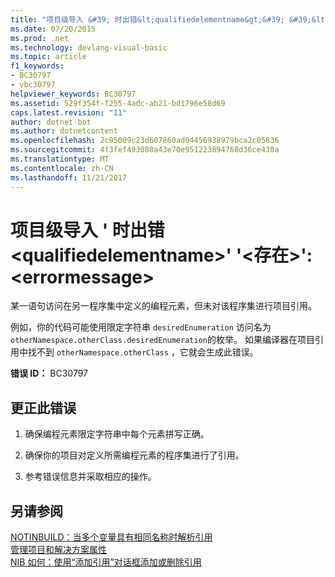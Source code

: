 ```yaml
---
title: "项目级导入 &#39; 时出错&lt;qualifiedelementname&gt;&#39; &#39;&lt;存在&gt;&#39;: &lt;errormessage&gt;"
ms.date: 07/20/2015
ms.prod: .net
ms.technology: devlang-visual-basic
ms.topic: article
f1_keywords:
- BC30797
- vbc30797
helpviewer_keywords: BC30797
ms.assetid: 529f354f-f255-4adc-ab21-bd1796e58d69
caps.latest.revision: "11"
author: dotnet-bot
ms.author: dotnetcontent
ms.openlocfilehash: 2c95009c23d607860ad04456938979bca2c05836
ms.sourcegitcommit: 4f3fef493080a43e70e951223894768d36ce430a
ms.translationtype: MT
ms.contentlocale: zh-CN
ms.lasthandoff: 11/21/2017
---
```

# <a name="error-in-project-level-import-39ltqualifiedelementnamegt39-at-39ltqualifiedcontainernamegt39--lterrormessagegt"></a>项目级导入 &#39; 时出错&lt;qualifiedelementname&gt;&#39; &#39;&lt;存在&gt;&#39;: &lt;errormessage&gt;
某一语句访问在另一程序集中定义的编程元素，但未对该程序集进行项目引用。  
  
 例如，你的代码可能使用限定字符串 `desiredEnumeration` 访问名为 `otherNamespace.otherClass.desiredEnumeration`的枚举。 如果编译器在项目引用中找不到 `otherNamespace.otherClass` ，它就会生成此错误。  
  
 **错误 ID：** BC30797  
  
## <a name="to-correct-this-error"></a>更正此错误  
  
1.  确保编程元素限定字符串中每个元素拼写正确。  
  
2.  确保你的项目对定义所需编程元素的程序集进行了引用。  
  
3.  参考错误信息并采取相应的操作。  
  
## <a name="see-also"></a>另请参阅  
 [NOTINBUILD：当多个变量具有相同名称时解析引用](http://msdn.microsoft.com/en-us/9601e39f-1911-44e1-ace5-3f6e090408b9)  
 [管理项目和解决方案属性](/visualstudio/ide/managing-project-and-solution-properties)  
 [NIB 如何：使用“添加引用”对话框添加或删除引用](http://msdn.microsoft.com/en-us/3bd75d61-f00c-47c0-86a2-dd1f20e231c9)
